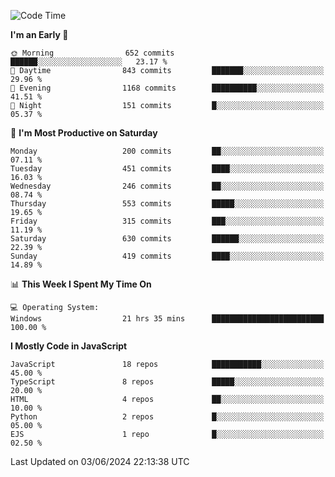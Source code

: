 <!--START_SECTION:waka-->
![Code Time](http://img.shields.io/badge/Code%20Time-3%2C245%20hrs%207%20mins-blue)

**I'm an Early 🐤** 

```text
🌞 Morning                652 commits         ██████░░░░░░░░░░░░░░░░░░░   23.17 % 
🌆 Daytime                843 commits         ███████░░░░░░░░░░░░░░░░░░   29.96 % 
🌃 Evening                1168 commits        ██████████░░░░░░░░░░░░░░░   41.51 % 
🌙 Night                  151 commits         █░░░░░░░░░░░░░░░░░░░░░░░░   05.37 % 
```
📅 **I'm Most Productive on Saturday** 

```text
Monday                   200 commits         ██░░░░░░░░░░░░░░░░░░░░░░░   07.11 % 
Tuesday                  451 commits         ████░░░░░░░░░░░░░░░░░░░░░   16.03 % 
Wednesday                246 commits         ██░░░░░░░░░░░░░░░░░░░░░░░   08.74 % 
Thursday                 553 commits         █████░░░░░░░░░░░░░░░░░░░░   19.65 % 
Friday                   315 commits         ███░░░░░░░░░░░░░░░░░░░░░░   11.19 % 
Saturday                 630 commits         ██████░░░░░░░░░░░░░░░░░░░   22.39 % 
Sunday                   419 commits         ████░░░░░░░░░░░░░░░░░░░░░   14.89 % 
```


📊 **This Week I Spent My Time On** 

```text
💻 Operating System: 
Windows                  21 hrs 35 mins      █████████████████████████   100.00 % 
```

**I Mostly Code in JavaScript** 

```text
JavaScript               18 repos            ███████████░░░░░░░░░░░░░░   45.00 % 
TypeScript               8 repos             █████░░░░░░░░░░░░░░░░░░░░   20.00 % 
HTML                     4 repos             ██░░░░░░░░░░░░░░░░░░░░░░░   10.00 % 
Python                   2 repos             █░░░░░░░░░░░░░░░░░░░░░░░░   05.00 % 
EJS                      1 repo              █░░░░░░░░░░░░░░░░░░░░░░░░   02.50 % 
```




 Last Updated on 03/06/2024 22:13:38 UTC
<!--END_SECTION:waka-->

<!--
**likaiqiang/likaiqiang** is a ✨ _special_ ✨ repository because its `README.md` (this file) appears on your GitHub profile.

Here are some ideas to get you started:

- 🔭 I’m currently working on ...
- 🌱 I’m currently learning ...
- 👯 I’m looking to collaborate on ...
- 🤔 I’m looking for help with ...
- 💬 Ask me about ...
- 📫 How to reach me: ...
- 😄 Pronouns: ...
- ⚡ Fun fact: ...
-->
